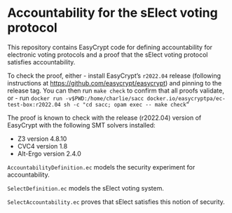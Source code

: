 # Accountability for the sElect voting protocol

This repository contains EasyCrypt code for defining accountability for 
electronic voting protocols and a proof that the sElect voting protocol
satisfies accountability.

To check the proof, either 
	-	install EasyCrypt’s `r2022.04` release (following instructions at https://github.com/easycrypt/easycrypt) and pinning to the release tag. You can then run `make check` to confirm that all proofs validate, or
	-	run `docker run -v$PWD:/home/charlie/sacc docker.io/easycryptpa/ec-test-box:r2022.04 sh -c "cd sacc; opam exec -- make check”`

The proof is known to check with the release (r2022.04) version of EasyCrypt with the following SMT solvers installed:
  - Z3 version 4.8.10
  - CVC4 version 1.8
  - Alt-Ergo version 2.4.0

`AccountabilityDefinition.ec` models the security experiment for accountability.

`SelectDefinition.ec` models the sElect voting system.

`SelectAccountability.ec` proves that sElect satisfies this notion of security. 

